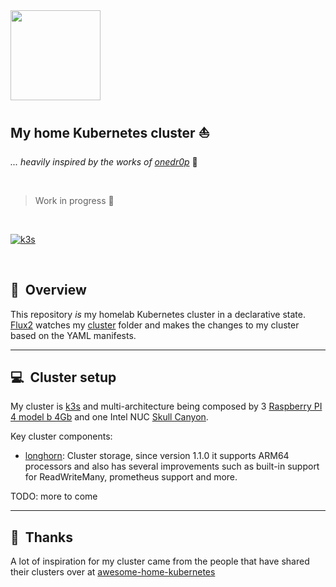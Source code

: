 <img src="https://k3s.io/images/logo-k3s.svg" width="144px" height="144px"/>
<br />

## My home Kubernetes cluster :sailboat:
_... heavily inspired by the works of [onedr0p](https://onedr0p.github.io/home-cluster/)_ :rocket:

<br />

> Work in progress :construction_worker:

<br/>

[![k3s](https://img.shields.io/badge/k3s-v1.20.4-blue?style=for-the-badge)](https://k3s.io/)

<br/>

## :book:&nbsp; Overview

This repository _is_ my homelab Kubernetes cluster in a declarative state. [Flux2](https://github.com/fluxcd/flux2) watches my [cluster](./cluster/) folder and makes the changes to my cluster based on the YAML manifests.

---

## :computer:&nbsp; Cluster setup

My cluster is [k3s](https://k3s.io/) and multi-architecture being composed by 3 [Raspberry PI 4 model b 4Gb](https://www.raspberrypi.org/products/raspberry-pi-4-model-b/) and one Intel NUC [Skull Canyon](https://www.intel.com/content/www/us/en/products/docs/boards-kits/nuc/nuc-kit-nuc6i7kyk-features-configurations-video.html). 

Key cluster components:

  - [longhorn](https://longhorn.io/): Cluster storage, since version 1.1.0 it supports ARM64 processors and also has several improvements such as built-in support for ReadWriteMany, prometheus support and more.
  
  TODO: more to come

---


## :handshake:&nbsp; Thanks

A lot of inspiration for my cluster came from the people that have shared their clusters over at [awesome-home-kubernetes](https://github.com/k8s-at-home/awesome-home-kubernetes)
